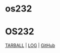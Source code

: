 # os232

# OS232
[TARBALL](https://os.vlsm.org/Log/zuhdynadhif.tar.bz2.txt) | [LOG](https://zuhdynadhif.github.io/os232/TXT/mylog.txt) | [GitHub](https://github.com/zuhdynadhif/os232/)
